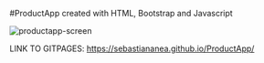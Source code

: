 #ProductApp created with HTML, Bootstrap and Javascript

![productapp-screen](https://user-images.githubusercontent.com/51966711/71766292-303a5200-2edd-11ea-8bf8-85cef3ea43ad.png)

LINK TO GITPAGES: https://sebastiananea.github.io/ProductApp/
